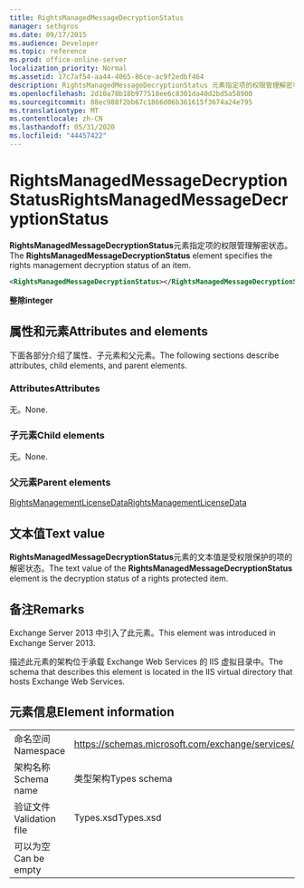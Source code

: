 ```yaml
---
title: RightsManagedMessageDecryptionStatus
manager: sethgros
ms.date: 09/17/2015
ms.audience: Developer
ms.topic: reference
ms.prod: office-online-server
localization_priority: Normal
ms.assetid: 17c7af54-aa44-4065-86ce-ac9f2edbf464
description: RightsManagedMessageDecryptionStatus 元素指定项的权限管理解密状态。
ms.openlocfilehash: 2d10a78b18b977518ee6c8301da40d2bd5a58900
ms.sourcegitcommit: 88ec988f2bb67c1866d06b361615f3674a24e795
ms.translationtype: MT
ms.contentlocale: zh-CN
ms.lasthandoff: 05/31/2020
ms.locfileid: "44457422"
---
```

# <a name="rightsmanagedmessagedecryptionstatus"></a><span data-ttu-id="647a8-103">RightsManagedMessageDecryptionStatus</span><span class="sxs-lookup"><span data-stu-id="647a8-103">RightsManagedMessageDecryptionStatus</span></span>

<span data-ttu-id="647a8-104">**RightsManagedMessageDecryptionStatus**元素指定项的权限管理解密状态。</span><span class="sxs-lookup"><span data-stu-id="647a8-104">The **RightsManagedMessageDecryptionStatus** element specifies the rights management decryption status of an item.</span></span> 
  
```XML
<RightsManagedMessageDecryptionStatus></RightsManagedMessageDecryptionStatus>
```

 <span data-ttu-id="647a8-105">**整除**</span><span class="sxs-lookup"><span data-stu-id="647a8-105">**integer**</span></span>
## <a name="attributes-and-elements"></a><span data-ttu-id="647a8-106">属性和元素</span><span class="sxs-lookup"><span data-stu-id="647a8-106">Attributes and elements</span></span>

<span data-ttu-id="647a8-107">下面各部分介绍了属性、子元素和父元素。</span><span class="sxs-lookup"><span data-stu-id="647a8-107">The following sections describe attributes, child elements, and parent elements.</span></span>
  
### <a name="attributes"></a><span data-ttu-id="647a8-108">Attributes</span><span class="sxs-lookup"><span data-stu-id="647a8-108">Attributes</span></span>

<span data-ttu-id="647a8-109">无。</span><span class="sxs-lookup"><span data-stu-id="647a8-109">None.</span></span>
  
### <a name="child-elements"></a><span data-ttu-id="647a8-110">子元素</span><span class="sxs-lookup"><span data-stu-id="647a8-110">Child elements</span></span>

<span data-ttu-id="647a8-111">无。</span><span class="sxs-lookup"><span data-stu-id="647a8-111">None.</span></span>
  
### <a name="parent-elements"></a><span data-ttu-id="647a8-112">父元素</span><span class="sxs-lookup"><span data-stu-id="647a8-112">Parent elements</span></span>

[<span data-ttu-id="647a8-113">RightsManagementLicenseData</span><span class="sxs-lookup"><span data-stu-id="647a8-113">RightsManagementLicenseData</span></span>](rightsmanagementlicensedata.md)
  
## <a name="text-value"></a><span data-ttu-id="647a8-114">文本值</span><span class="sxs-lookup"><span data-stu-id="647a8-114">Text value</span></span>

<span data-ttu-id="647a8-115">**RightsManagedMessageDecryptionStatus**元素的文本值是受权限保护的项的解密状态。</span><span class="sxs-lookup"><span data-stu-id="647a8-115">The text value of the **RightsManagedMessageDecryptionStatus** element is the decryption status of a rights protected item.</span></span> 
  
## <a name="remarks"></a><span data-ttu-id="647a8-116">备注</span><span class="sxs-lookup"><span data-stu-id="647a8-116">Remarks</span></span>

<span data-ttu-id="647a8-117">Exchange Server 2013 中引入了此元素。</span><span class="sxs-lookup"><span data-stu-id="647a8-117">This element was introduced in Exchange Server 2013.</span></span>
  
<span data-ttu-id="647a8-118">描述此元素的架构位于承载 Exchange Web Services 的 IIS 虚拟目录中。</span><span class="sxs-lookup"><span data-stu-id="647a8-118">The schema that describes this element is located in the IIS virtual directory that hosts Exchange Web Services.</span></span>
  
## <a name="element-information"></a><span data-ttu-id="647a8-119">元素信息</span><span class="sxs-lookup"><span data-stu-id="647a8-119">Element information</span></span>

|||
|:-----|:-----|
|<span data-ttu-id="647a8-120">命名空间</span><span class="sxs-lookup"><span data-stu-id="647a8-120">Namespace</span></span>  <br/> |https://schemas.microsoft.com/exchange/services/2006/types  <br/> |
|<span data-ttu-id="647a8-121">架构名称</span><span class="sxs-lookup"><span data-stu-id="647a8-121">Schema name</span></span>  <br/> |<span data-ttu-id="647a8-122">类型架构</span><span class="sxs-lookup"><span data-stu-id="647a8-122">Types schema</span></span>  <br/> |
|<span data-ttu-id="647a8-123">验证文件</span><span class="sxs-lookup"><span data-stu-id="647a8-123">Validation file</span></span>  <br/> |<span data-ttu-id="647a8-124">Types.xsd</span><span class="sxs-lookup"><span data-stu-id="647a8-124">Types.xsd</span></span>  <br/> |
|<span data-ttu-id="647a8-125">可以为空</span><span class="sxs-lookup"><span data-stu-id="647a8-125">Can be empty</span></span>  <br/> ||
   

